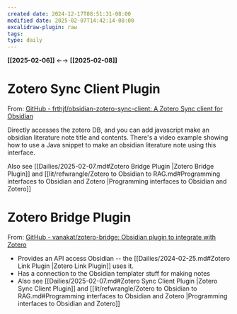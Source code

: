 ```yaml
---
created date: 2024-12-17T08:51:31-08:00
modified date: 2025-02-07T14:42:14-08:00
excalidraw-plugin: raw
tags: 
type: daily
---
```

**[[2025-02-06]]** ←→ **[[2025-02-08]]**

# Zotero Sync Client Plugin

From: [GitHub - frthjf/obsidian-zotero-sync-client: A Zotero Sync client for Obsidian](https://github.com/frthjf/obsidian-zotero-sync-client)

Directly accesses the zotero DB, and you can add javascript make an obsidian literature note title and contents.  There's a video example showing how to use a Java snippet to make an obsidian literature note using this interface.  

Also see [[Dailies/2025-02-07.md#Zotero Bridge Plugin |Zotero Bridge Plugin]] and [[lit/refwrangle/Zotero to Obsidian to RAG.md#Programming interfaces to Obsidian and Zotero |Programming interfaces to Obsidian and Zotero]]

# Zotero Bridge Plugin
From: [GitHub - vanakat/zotero-bridge: Obsidian plugin to integrate with Zotero](https://github.com/vanakat/zotero-bridge)

- Provides an API access Obsidian -- the [[Dailies/2024-02-25.md#Zotero Link Plugin |Zotero Link Plugin]] uses it.
- Has a connection to the Obsidian templater stuff for making notes
- Also see [[Dailies/2025-02-07.md#Zotero Sync Client Plugin |Zotero Sync Client Plugin]] and [[lit/refwrangle/Zotero to Obsidian to RAG.md#Programming interfaces to Obsidian and Zotero |Programming interfaces to Obsidian and Zotero]]




